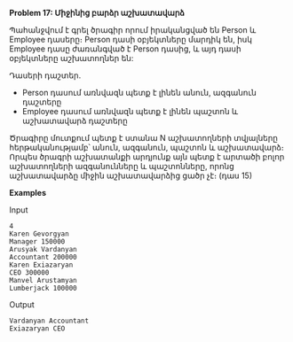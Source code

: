 **Problem 17: Միջինից բարձր աշխատավարձ**

Պահանջվում է գրել ծրագիր որում իրականցված են Person և Employee դասերը։ Person դասի օբյեկտները մարդիկ են, իսկ Employee դասը ժառանգված է Person դասից, և այդ դասի օբյեկտները աշխատողներ են:

Դասերի դաշտեր.
* Person դասում առնվազն պետք է լինեն անուն, ազգանուն դաշտերը
* Employee դասում առնվազն պետք է լինեն պաշտոն և աշխատավարձ դաշտերը

Ծրագիրը մուտքում պետք է ստանա N աշխատողների տվյալները հերթականությամբ՝ անուն, ազգանուն, պաշտոն և աշխատավարձ։ Որպես ծրագրի աշխատանքի արդյունք այն պետք է արտածի բոլոր աշխատողների ազգանունները և պաշտոնները, որոնց աշխատավարձը միջին աշխատավարձից ցածր չէ։ (դաս 15)

**Examples**

Input
```
4
Karen Gevorgyan
Manager 150000
Arusyak Vardanyan
Accountant 200000
Karen Exiazaryan
CEO 300000
Manvel Arustamyan
Lumberjack 100000
```

Output
```
Vardanyan Accountant
Exiazaryan CEO
```
